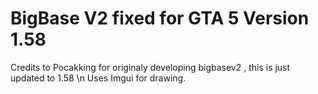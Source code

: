 # BigBase V2 fixed for GTA 5 Version 1.58

Credits to Pocakking for originaly developing bigbasev2 , this is just updated to 1.58 \n
Uses Imgui for drawing.
